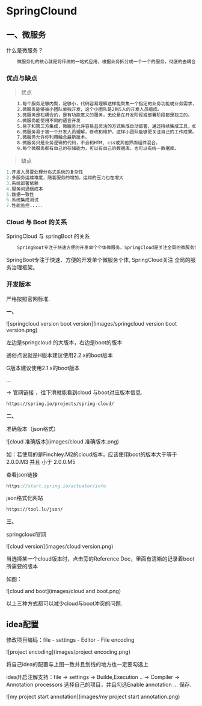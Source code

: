 # SpringClound





## 一、微服务

什么是微服务？

```reStructuredText
	微服务化的核心就是将传统的一站式应用，根据业务拆分成一个一个的服务，彻底的去耦合，每一个微服务提供单个业务功能的业务，一个服务做一件事，从技术角度看就是一种小而独立的处理过程，类似于进程概念，能够自行单独启动或销毁，拥有自己独立的数据库。
```

### 优点与缺点

> 优点
>

```tex
	1.每个服务足够内聚，足够小，代码容易理解这样能聚焦一个指定的业务功能或业务需求，开发简单、开发效率提高，一个服务可能就是专一的只干一件事。
	2.微服务能够被小团队单独开发，这个小团队是2到5人的开发人员组成。
	3.微服务是松耦合的，是有功能意义的服务，无论是在开发阶段或部署阶段都是独立的。
	4.微服务能使用不同的语言开发
	5.易于和第三方集成，微服务允许容易且灵活的方式集成自动部署，通过持续集成工具，如Jenkins, Hudson, bamboo。
	6.微服务易于被一个开发人员理解，修改和维护，这样小团队能够更关注自己的工作成果。无需通过合作才能体现价值。
	7.微服务允许你利用融合最新技术。
	8.微服务只是业务逻辑的代码，不会和HTM, css或其他界面组件混合。
	9.每个微服务都有自己的存储能力，可以有自己的数据库。也可以有统一数据库。
```

> 缺点

```java
1.开发人员要处理分布式系统的复杂性
2.多服务运维难度，随着服务的增加，运维的压力也在增大
3.系统部署依赖
4.服务间通信成本
5.数据一致性
6.系统集成测试
7.性能监控.....
```

### Cloud 与 Boot 的关系

SpringCloud 与 springBoot 的关系

```java
	SpringBoot专注于快速方便的开发单个个体微服务，SpringCloud是关注全局的微服务协调整理治理框架，它将SpringBoot开发的一个个单体微服务整合并管理起来,为各个微服务之间提供,配置管理、服务发现、断路器、路由、微代理、事件总线、全局锁、决策竞选、分布式会话等等集成服务，SpringBoot可以离开SpringCloud独立使用开发项目，但是SpringCloud离不开SpringBoot, 属于依赖的关系.
```

SpringBoot专注于快速、方便的开发单个微服务个体, SpringCloud关注 全局的服务治理框架。





### 开发版本

严格按照官网标准.

**一、**

![springcloud version boot version](images/springcloud version boot version.png)

左边是springcloud 的大版本，右边是boot的版本

通俗点说就是H版本建议使用2.2.x的boot版本

G版本建议使用2.1.x的boot版本

...

-> 官网链接 ，往下滑就能看到cloud 与boot对应版本信息.

```tex
https://spring.io/projects/spring-cloud/
```

**二、**

准确版本（json格式）

![cloud 准确版本](images/cloud 准确版本.png)

如：若使用的是Finchley.M2的cloud版本，应该使用boot的版本大于等于2.0.0.M3 并且 小于 2.0.0.M5

查看json链接

```java
https://start.spring.io/actuator/info
```

json格式化网站

```tex
https://tool.lu/json/
```

**三、**

springcloud官网

![cloud version](images/cloud version.png)

当选择某一个cloud版本时，点击旁的Reference Doc，里面有清晰的记录着boot所需要的版本

如图：

![cloud and boot](images/cloud and boot.png)

以上三种方式都可以减少cloud与boot冲突的问题.





## idea配置

修改项目编码：file - settings - Editor - File encoding

![project encoding](images/project encoding.png)

将自己idea的配置与上图一致并且划线的地方也一定要勾选上

idea开启注解支持：file -> settings -> Builde,Execution .. -> Compiler -> Annotation processors 选择自己的项目，并且勾选Enable annotation ... 保存.

![my project start annotation](images/my project start annotation.png)

